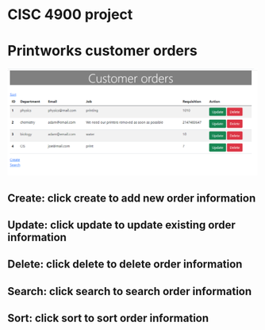 # CISC 4900 project 
# Printworks customer orders
![Model](app.PNG)
## Create: click create to add new order information 

## Update: click update to update existing order information 

## Delete: click delete to delete order information 

## Search: click search to search order information 

## Sort: click sort to sort order information 
